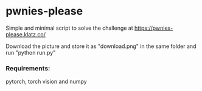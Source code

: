 # pwnies-please

Simple and minimal script to solve the challenge at https://pwnies-please.klatz.co/

Download the picture and store it as "download.png" in the same folder and run "python run.py"

### Requirements:
pytorch, torch vision and numpy
